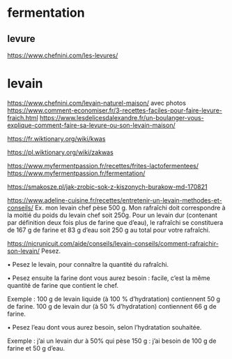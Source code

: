 # fermentation

## levure


https://www.chefnini.com/les-levures/


# levain

https://www.chefnini.com/levain-naturel-maison/
avec photos
https://www.comment-economiser.fr/3-recettes-faciles-pour-faire-levure-fraich.html
https://www.lesdelicesdalexandre.fr/un-boulanger-vous-explique-comment-faire-sa-levure-ou-son-levain-maison/

https://fr.wiktionary.org/wiki/kwas 

https://pl.wiktionary.org/wiki/zakwas 


https://www.myfermentpassion.fr/recettes/frites-lactofermentees/ 
https://www.myfermentpassion.fr/fermentation/


https://smakosze.pl/jak-zrobic-sok-z-kiszonych-burakow-md-170821 

https://www.adeline-cuisine.fr/recettes/entretenir-un-levain-methodes-et-conseils/
Ex. mon levain chef pèse 500 g. Mon rafraîchi doit correspondre à la moitié du poids du levain chef soit 250g. Pour un levain dur (contenant par définition deux fois plus de farine que d’eau), le rafraîchi se constituera de 167 g de farine et 83 g d’eau soit 250 g au total pour votre rafraîchi.


https://nicrunicuit.com/aide/conseils/levain-conseils/comment-rafraichir-son-levain/
Pesez.

• Pesez le levain, pour connaître la quantité du rafraîchi.

• Pesez ensuite la farine dont vous aurez besoin : facile, c’est la même quantité de farine que contient le chef.

Exemple : 100 g de levain liquide (à 100 % d’hydratation) contiennent 50 g de farine.
100 g de levain dur (à 50 % d’hydratation) contiennent 66 g de farine.

• Pesez l’eau dont vous aurez besoin, selon l’hydratation souhaitée.

Exemple : j’ai un levain dur à 50% qui pèse 150 g : j’ai besoin de 100 g de farine et 50 g d’eau.
